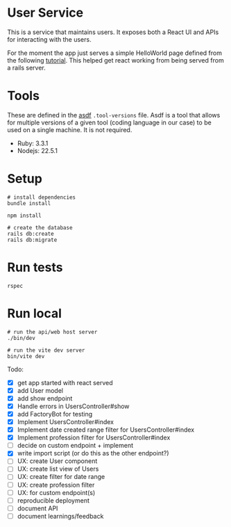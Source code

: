 # User Service
This is a service that maintains users. It exposes both a React UI and APIs for interacting with the users. 

For the moment the app just serves a simple HelloWorld page defined from the 
following [tutorial](https://www.shakacode.com/react-on-rails/docs/guides/tutorial/). 
This helped get react working from being served from a rails server.

# Tools
These are defined in the [asdf](https://asdf-vm.com/) `.tool-versions` file. Asdf is a tool that allows for 
multiple versions of a given tool (coding language in our case) to be used on a single machine. It is not required. 
- Ruby: 3.3.1
- Nodejs: 22.5.1


# Setup
```
# install dependencies
bundle install

npm install

# create the database
rails db:create
rails db:migrate
```

# Run tests
```
rspec
```

# Run local
```
# run the api/web host server
./bin/dev

# run the vite dev server
bin/vite dev
```


Todo:
- [x] get app started with react served
- [x] add User model
- [x] add show endpoint
- [x] Handle errors in UsersController#show
- [x] add FactoryBot for testing
- [x] Implement UsersController#index
- [x] Implement date created range filter for UsersController#index
- [x] Implement profession filter for UsersController#index
- [ ] decide on custom endpoint + implement
- [x] write import script (or do this as the other endpoint?)
- [ ] UX: create User component
- [ ] UX: create list view of Users
- [ ] UX: create filter for date range
- [ ] UX: create profession filter
- [ ] UX: for custom endpoint(s)
- [ ] reproducible deployment
- [ ] document API
- [ ] document learnings/feedback
